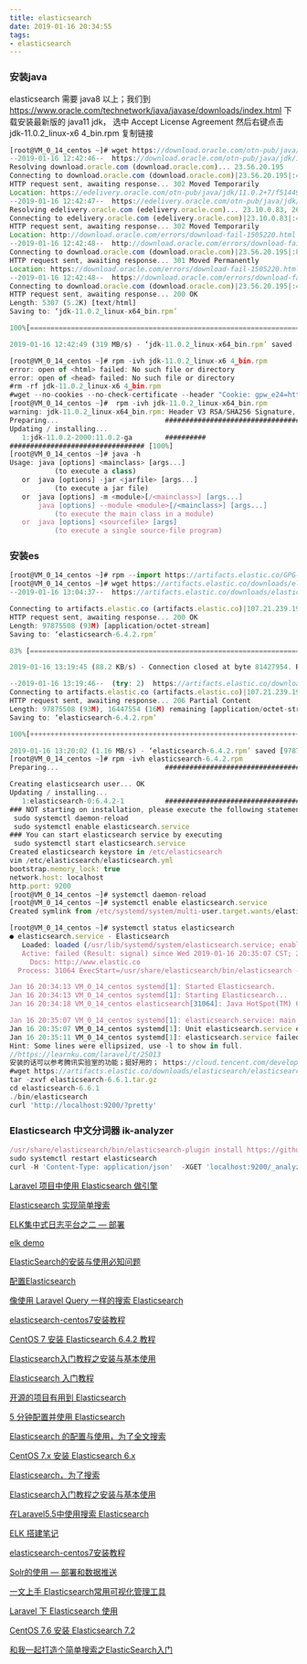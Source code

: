 ```yaml
---
title: elasticsearch
date: 2019-01-16 20:34:55
tags:
- elasticsearch
---
```

### 安装java
elasticsearch 需要 java8 以上；我们到 https://www.oracle.com/technetwork/java/javase/downloads/index.html 下载安装最新版的 java11 jdk，
选中 Accept License Agreement 然后右键点击 jdk-11.0.2_linux-x6 4_bin.rpm 复制链接
```javascript
[root@VM_0_14_centos ~]# wget https://download.oracle.com/otn-pub/java/jdk/11.0.2+7/f51449fcd52f4d52b93a989c5c56ed3c/jdk-11.0.2_linux-x6 4_bin.rpm
--2019-01-16 12:42:46--  https://download.oracle.com/otn-pub/java/jdk/11.0.2+7/f51449fcd52f4d52b93a989c5c56ed3c/jdk-11.0.2_linux-x64_bin.rpm
Resolving download.oracle.com (download.oracle.com)... 23.56.20.195
Connecting to download.oracle.com (download.oracle.com)|23.56.20.195|:443... connected.
HTTP request sent, awaiting response... 302 Moved Temporarily
Location: https://edelivery.oracle.com/otn-pub/java/jdk/11.0.2+7/f51449fcd52f4d52b93a989c5c56ed3c/jdk-11.0.2_linux-x64_bin.rpm [following]
--2019-01-16 12:42:47--  https://edelivery.oracle.com/otn-pub/java/jdk/11.0.2+7/f51449fcd52f4d52b93a989c5c56ed3c/jdk-11.0.2_linux-x64_bin.rpm
Resolving edelivery.oracle.com (edelivery.oracle.com)... 23.10.0.83, 2600:140e:6:39b::366, 2600:140e:6:38b::366
Connecting to edelivery.oracle.com (edelivery.oracle.com)|23.10.0.83|:443... connected.
HTTP request sent, awaiting response... 302 Moved Temporarily
Location: http://download.oracle.com/errors/download-fail-1505220.html [following]
--2019-01-16 12:42:48--  http://download.oracle.com/errors/download-fail-1505220.html
Connecting to download.oracle.com (download.oracle.com)|23.56.20.195|:80... connected.
HTTP request sent, awaiting response... 301 Moved Permanently
Location: https://download.oracle.com/errors/download-fail-1505220.html [following]
--2019-01-16 12:42:48--  https://download.oracle.com/errors/download-fail-1505220.html
Connecting to download.oracle.com (download.oracle.com)|23.56.20.195|:443... connected.
HTTP request sent, awaiting response... 200 OK
Length: 5307 (5.2K) [text/html]
Saving to: ‘jdk-11.0.2_linux-x64_bin.rpm’

100%[===============================================================================================>] 5,307       --.-K/s   in 0s

2019-01-16 12:42:49 (319 MB/s) - ‘jdk-11.0.2_linux-x64_bin.rpm’ saved [5307/5307]

[root@VM_0_14_centos ~]# rpm -ivh jdk-11.0.2_linux-x6 4_bin.rpm
error: open of <html> failed: No such file or directory
error: open of <head> failed: No such file or directory
#rm -rf jdk-11.0.2_linux-x6 4_bin.rpm
#wget --no-cookies --no-check-certificate --header "Cookie: gpw_e24=http:%2F%2Fwww.oracle.com%2F; oraclelicense=accept-securebackup-cookie" "https://download.oracle.com/otn-pub/java/jdk/11.0.2+7/f51449fcd52f4d52b93a989c5c56ed3c/jdk-11.0.2_linux-x6 4_bin.rpm"
[root@VM_0_14_centos ~]#  rpm -ivh jdk-11.0.2_linux-x64_bin.rpm
warning: jdk-11.0.2_linux-x64_bin.rpm: Header V3 RSA/SHA256 Signature, key ID ec551f03: NOKEY
Preparing...                          ################################# [100%]
Updating / installing...
   1:jdk-11.0.2-2000:11.0.2-ga        ##########                        ( 31%)
################################# [100%]
[root@VM_0_14_centos ~]# java -h
Usage: java [options] <mainclass> [args...]
           (to execute a class)
   or  java [options] -jar <jarfile> [args...]
           (to execute a jar file)
   or  java [options] -m <module>[/<mainclass>] [args...]
       java [options] --module <module>[/<mainclass>] [args...]
           (to execute the main class in a module)
   or  java [options] <sourcefile> [args]
           (to execute a single source-file program)
```
### 安装es
```javascript
[root@VM_0_14_centos ~]# rpm --import https://artifacts.elastic.co/GPG-KEY-elasticsearch
[root@VM_0_14_centos ~]# wget https://artifacts.elastic.co/downloads/elasticsearch/elasticsearch-6.4.2.rpm
--2019-01-16 13:04:37--  https://artifacts.elastic.co/downloads/elasticsearch/elasticsearch-6.4.2.rpm

Connecting to artifacts.elastic.co (artifacts.elastic.co)|107.21.239.197|:443... connected.
HTTP request sent, awaiting response... 200 OK
Length: 97875508 (93M) [application/octet-stream]
Saving to: ‘elasticsearch-6.4.2.rpm’

83% [==============================================================================>                 ] 81,427,954   221KB/s   in 15m 2s

2019-01-16 13:19:45 (88.2 KB/s) - Connection closed at byte 81427954. Retrying.

--2019-01-16 13:19:46--  (try: 2)  https://artifacts.elastic.co/downloads/elasticsearch/elasticsearch-6.4.2.rpm
Connecting to artifacts.elastic.co (artifacts.elastic.co)|107.21.239.197|:443... connected.
HTTP request sent, awaiting response... 206 Partial Content
Length: 97875508 (93M), 16447554 (16M) remaining [application/octet-stream]
Saving to: ‘elasticsearch-6.4.2.rpm’

100%[+++++++++++++++++++++++++++++++++++++++++++++++++++++++++++++++++++++++++++++++================>] 97,875,508  1.66MB/s   in 14s

2019-01-16 13:20:02 (1.16 MB/s) - ‘elasticsearch-6.4.2.rpm’ saved [97875508/97875508]
[root@VM_0_14_centos ~]# rpm -ivh elasticsearch-6.4.2.rpm
Preparing...                          ################################# [100%]

Creating elasticsearch user... OK
Updating / installing...
   1:elasticsearch-0:6.4.2-1          ################################# [100%]
### NOT starting on installation, please execute the following statements to configure elasticsearch service to start automatically using systemd
 sudo systemctl daemon-reload
 sudo systemctl enable elasticsearch.service
### You can start elasticsearch service by executing
 sudo systemctl start elasticsearch.service
Created elasticsearch keystore in /etc/elasticsearch
vim /etc/elasticsearch/elasticsearch.yml
bootstrap.memory_lock: true
network.host: localhost
http.port: 9200
[root@VM_0_14_centos ~]# systemctl daemon-reload
[root@VM_0_14_centos ~]# systemctl enable elasticsearch.service
Created symlink from /etc/systemd/system/multi-user.target.wants/elasticsearch.service to /usr/lib/systemd/system/elasticsearch.service. [root@VM_0_14_centos ~]# systemctl start elasticsearch

[root@VM_0_14_centos ~]# systemctl status elasticsearch
● elasticsearch.service - Elasticsearch
   Loaded: loaded (/usr/lib/systemd/system/elasticsearch.service; enabled; vendor preset: disabled)
   Active: failed (Result: signal) since Wed 2019-01-16 20:35:07 CST; 20min ago
     Docs: http://www.elastic.co
  Process: 31064 ExecStart=/usr/share/elasticsearch/bin/elasticsearch -p ${PID_DIR}/elasticsearch.pid --quiet (code=killed, signal=KILL)  Main PID: 31064 (code=killed, signal=KILL)

Jan 16 20:34:13 VM_0_14_centos systemd[1]: Started Elasticsearch.
Jan 16 20:34:13 VM_0_14_centos systemd[1]: Starting Elasticsearch...
Jan 16 20:34:18 VM_0_14_centos elasticsearch[31064]: Java HotSpot(TM) 64-Bit Server VM warning: Option UseConcMarkSweepGC was de...lease.

Jan 16 20:35:07 VM_0_14_centos systemd[1]: elasticsearch.service: main process exited, code=killed, status=9/KILL
Jan 16 20:35:07 VM_0_14_centos systemd[1]: Unit elasticsearch.service entered failed state.
Jan 16 20:35:11 VM_0_14_centos systemd[1]: elasticsearch.service failed.
Hint: Some lines were ellipsized, use -l to show in full.
//https://learnku.com/laravel/t/25013
安装的话可以参考腾讯实验室的功能；挺好用的； https://cloud.tencent.com/developer/labs/lab/10433
#wget https://artifacts.elastic.co/downloads/elasticsearch/elasticsearch-6.6.1.tar.gz
tar -zxvf elasticsearch-6.6.1.tar.gz
cd elasticsearch-6.6.1
./bin/elasticsearch
curl 'http://localhost:9200/?pretty'
```
### Elasticsearch 中文分词器 ik-analyzer
```javascript
/usr/share/elasticsearch/bin/elasticsearch-plugin install https://github.com/medcl/elasticsearch-analysis-ik/releases/download/v6.4.2/elasticsearch-analysis-ik-6.4.2.zip
sudo systemctl restart elasticsearch
curl -H 'Content-Type: application/json'  -XGET 'localhost:9200/_analyze?pretty' -d '{"analyzer":"ik_max_word","text":"ytkah博客园"}'

```
[Laravel 项目中使用 Elasticsearch 做引擎](https://learnku.com/laravel/t/25013)

[Elasticsearch 实现简单搜索](https://learnku.com/articles/25066)

[ELK集中式日志平台之二 — 部署](https://www.fanhaobai.com/2017/12/elk-install.html)

[elk demo](https://demo.elastic.co/app/kibana#/discover?)

[ElasticSearch的安装与使用必知问题](https://blog.csdn.net/tanmx219/article/details/78704544)

[配置Elasticsearch](https://segmentfault.com/a/1190000015189799)

[像使用 Laravel Query 一样的搜索 Elasticsearch](https://laravel-china.org/articles/9410/search-elasticsearch-like-laravel-query)

[elasticsearch-centos7安装教程](https://smirkcat.github.io/2017/03/21/elasticsearch-install/)

[CentOS 7 安装 Elasticsearch 6.4.2 教程](https://laravel-china.org/articles/19402?#reply78416)

[Elasticsearch入门教程之安装与基本使用](https://www.cnblogs.com/luke44/p/elasticsearch-doc.html)

[ Elasticsearch 入门教程](http://www.ruanyifeng.com/blog/2017/08/elasticsearch.html)

[开源的项目有用到 Elasticsearch](https://github.com/yanthink/blog-api)

[5 分钟配置并使用 Elasticsearch](https://laravel-china.org/topics/2757/5-minutes-to-configure-and-use-elasticsearch)

[Elasticsearch 的配置与使用，为了全文搜索](https://laravel-china.org/articles/10126/the-configuration-and-use-of-elasticsearch-for-full-text-search)

[CentOS 7.x 安装 Elasticsearch 6.x](https://www.einsition.com/article/3/details)

[Elasticsearch，为了搜索](https://laravel-china.org/articles/2765/elasticsearch-in-order-to-search)

[Elasticsearch入门教程之安装与基本使用](https://www.cnblogs.com/luke44/p/elasticsearch-doc.html)

[在Laravel5.5中使用搜索 Elasticsearch](https://juejin.im/post/5a3730ff6fb9a045076fc2b1)

[ELK 搭建笔记](https://laravel-china.org/articles/22569)

[elasticsearch-centos7安装教程](https://smirkcat.github.io/2017/03/21/elasticsearch-install/)

[Solr的使用 — 部署和数据推送](https://www.fanhaobai.com/2017/08/solr-install-push.html)

[一文上手 Elasticsearch常用可视化管理工具](https://mp.weixin.qq.com/s/BE8LrpviJNXGV41bhzGFTw)

[Laravel 下 Elasticsearch 使用](https://learnku.com/articles/25179#topnav)

[CentOS 7.6 安装 Elasticsearch 7.2](https://learnku.com/articles/30389)


[和我一起打造个简单搜索之ElasticSearch入门](http://nullpointer.pw/%E5%92%8C%E6%88%91%E4%B8%80%E8%B5%B7%E6%89%93%E9%80%A0%E4%B8%AA%E7%AE%80%E5%8D%95%E6%90%9C%E7%B4%A2%E4%B9%8BElasticSearch%E5%85%A5%E9%97%A8.html)



